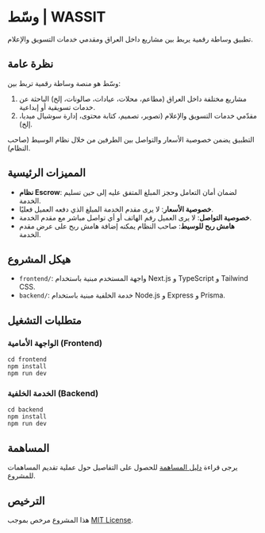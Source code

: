 # وسّط | WASSIT

تطبيق وساطة رقمية يربط بين مشاريع داخل العراق ومقدمي خدمات التسويق والإعلام.

## نظرة عامة

وسّط هو منصة وساطة رقمية تربط بين:
1. مشاريع مختلفة داخل العراق (مطاعم، محلات، عيادات، صالونات، إلخ) الباحثة عن خدمات تسويقية أو إبداعية.
2. مقدّمي خدمات التسويق والإعلام (تصوير، تصميم، كتابة محتوى، إدارة سوشيال ميديا، إلخ).

التطبيق يضمن خصوصية الأسعار والتواصل بين الطرفين من خلال نظام الوسيط (صاحب النظام).

## المميزات الرئيسية

- **نظام Escrow**: لضمان أمان التعامل وحجز المبلغ المتفق عليه إلى حين تسليم الخدمة.
- **خصوصية الأسعار**: لا يرى مقدم الخدمة المبلغ الذي دفعه العميل فعليًا.
- **خصوصية التواصل**: لا يرى العميل رقم الهاتف أو أي تواصل مباشر مع مقدم الخدمة.
- **هامش ربح للوسيط**: صاحب النظام يمكنه إضافة هامش ربح على عرض مقدم الخدمة.

## هيكل المشروع

- `frontend/`: واجهة المستخدم مبنية باستخدام Next.js و TypeScript و Tailwind CSS.
- `backend/`: خدمة الخلفية مبنية باستخدام Node.js و Express و Prisma.

## متطلبات التشغيل

### الواجهة الأمامية (Frontend)
```
cd frontend
npm install
npm run dev
```

### الخدمة الخلفية (Backend)
```
cd backend
npm install
npm run dev
```

## المساهمة

يرجى قراءة [دليل المساهمة](CONTRIBUTING.md) للحصول على التفاصيل حول عملية تقديم المساهمات للمشروع.

## الترخيص

هذا المشروع مرخص بموجب [MIT License](LICENSE). 